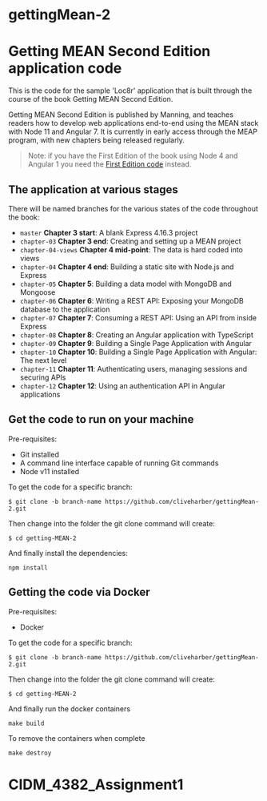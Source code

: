 # gettingMean-2
# Getting MEAN Second Edition application code

This is the code for the sample 'Loc8r' application that is built through the course of the book Getting MEAN Second Edition.

Getting MEAN Second Edition is published by Manning, and teaches readers how to develop web applications end-to-end using the MEAN stack with Node 11 and Angular 7. It is currently in early access through the MEAP program, with new chapters being released regularly.

> Note: if you have the First Edition of the book using Node 4 and Angular 1 you need the [First Edition code](https://github.com/simonholmes/getting-MEAN/) instead.

## The application at various stages

There will be named branches for the various states of the code throughout the book:

* `master` **Chapter 3 start**: A blank Express 4.16.3 project
* `chapter-03` **Chapter 3 end**: Creating and setting up a MEAN project
* `chapter-04-views` **Chapter 4 mid-point**: The data is hard coded into views
* `chapter-04` **Chapter 4 end**: Building a static site with Node.js and Express
* `chapter-05` **Chapter 5**: Building a data model with MongoDB and Mongoose
* `chapter-06` **Chapter 6**: Writing a REST API: Exposing your MongoDB database to the application
* `chapter-07` **Chapter 7**: Consuming a REST API: Using an API from inside Express
* `chapter-08` **Chapter 8**: Creating an Angular application with TypeScript
* `chapter-09` **Chapter 9**: Building a Single Page Application with Angular
* `chapter-10` **Chapter 10**: Building a Single Page Application with Angular: The next level
* `chapter-11` **Chapter 11**: Authenticating users, managing sessions and securing APIs
* `chapter-12` **Chapter 12**: Using an authentication API in Angular applications

## Get the code to run on your machine

Pre-requisites:

* Git installed
* A command line interface capable of running Git commands
* Node v11 installed

To get the code for a specific branch:

`$ git clone -b branch-name https://github.com/cliveharber/gettingMean-2.git`

Then change into the folder the git clone command will create:

`$ cd getting-MEAN-2`

And finally install the dependencies:

`npm install`

## Getting the code via Docker

Pre-requisites:

* Docker

To get the code for a specific branch:

`$ git clone -b branch-name https://github.com/cliveharber/gettingMean-2.git`

Then change into the folder the git clone command will create:

`$ cd getting-MEAN-2`

And finally run the docker containers

`make build`

To remove the containers when complete

`make destroy`

# CIDM_4382_Assignment1
